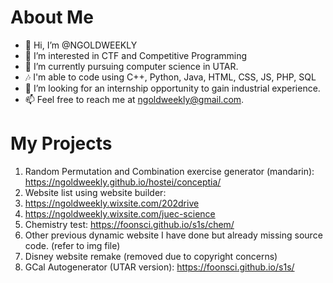 # About Me
- 👋 Hi, I’m @NGOLDWEEKLY
- 👀 I’m interested in CTF and Competitive Programming
- 🌱 I’m currently pursuing computer science in UTAR.
- 🎶 I'm able to code using C++, Python, Java, HTML, CSS, JS, PHP, SQL
- 💞️ I’m looking for an internship opportunity to gain industrial experience.
- 📫 Feel free to reach me at ngoldweekly@gmail.com.

<!---
NGOLDWEEKLY/NGOLDWEEKLY is a ✨ special ✨ repository because its `README.md` (this file) appears on your GitHub profile.
You can click the Preview link to take a look at your changes.
--->
# My Projects

1. Random Permutation and Combination exercise generator (mandarin): https://ngoldweekly.github.io/hostei/conceptia/
2. Website list using website builder:
3. https://ngoldweekly.wixsite.com/202drive
4. https://ngoldweekly.wixsite.com/juec-science
5. Chemistry test: https://foonsci.github.io/s1s/chem/
6. Other previous dynamic website I have done but already missing source code. (refer to img file)
7. Disney website remake (removed due to copyright concerns)
8. GCal Autogenerator (UTAR version): https://foonsci.github.io/s1s/
